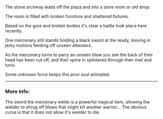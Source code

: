 The stone archway leads off the plaza and into a store room or old shop.

The room is filled with broken furniture and shattered fixtures.

Based on the gore and broken bodies it's clear a battle took place here recently.

One mercenary still stands holding a black sword at the ready, moving in jerky motions fending off unseen attackers.

As the mercenary turns to parry an unseen blow you see the back of their head has been cut off, and their spine in splintered through their mail and tunic.

Some unknown force keeps this poor soul animated.

---

### More Info:

The sword the mercenary welds is a powerful magical item, allowing the wielder to shrug off blows that might kill another warrior...
The obvious curse is that it does not allow it's wielder to die.